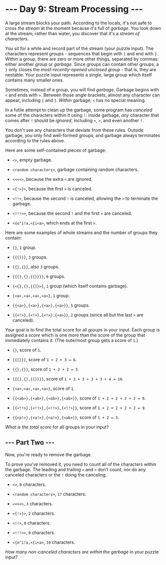 # --- Day 9: Stream Processing ---

A large stream blocks your path. According to the locals, it's not safe to *cross the stream* at the moment because it's full of *garbage*. You look down at the stream; rather than water, you discover that it's a *stream of characters*.

You sit for a while and record part of the stream (your puzzle input). The characters represent *groups* - sequences that begin with `{` and end with `}`. Within a group, there are zero or more other things, separated by commas: either another *group* or *garbage*. Since groups can contain other groups, a `}` only closes the *most-recently-opened unclosed group* - that is, they are nestable. Your puzzle input represents a single, large group which itself contains many smaller ones.

Sometimes, instead of a group, you will find *garbage*. Garbage begins with `<` and ends with `>`. Between those angle brackets, almost any character can appear, including `{` and `}`. *Within* garbage, `<` has no special meaning.

In a futile attempt to clean up the garbage, some program has *canceled* some of the characters within it using `!`: inside garbage, *any* character that comes after `!` should be *ignored*, including `<`, `>`, and even another `!`.

You don't see any characters that deviate from these rules.  Outside garbage, you only find well-formed groups, and garbage always terminates according to the rules above.

Here are some self-contained pieces of garbage:


 - `<>`, empty garbage.

 - `<random characters>`, garbage containing random characters.

 - `<<<<>`, because the extra `<` are ignored.

 - `<{!>}>`, because the first `>` is canceled.

 - `<!!>`, because the second `!` is canceled, allowing the `>` to terminate the garbage.

 - `<!!!>>`, because the second `!` and the first `>` are canceled.

 - `<{o"i!a,<{i<a>`, which ends at the first `>`.


Here are some examples of whole streams and the number of groups they contain:


 - `{}`, `1` group.

 - `{{{}}}`, `3` groups.

 - `{{},{}}`, also `3` groups.

 - `{{{},{},{{}}}}`, `6` groups.

 - `{<{},{},{{}}>}`, `1` group (which itself contains garbage).

 - `{<a>,<a>,<a>,<a>}`, `1` group.

 - `{{<a>},{<a>},{<a>},{<a>}}`, `5` groups.

 - `{{<!>},{<!>},{<!>},{<a>}}`, `2` groups (since all but the last `>` are canceled).


Your goal is to find the total score for all groups in your input. Each group is assigned a *score* which is one more than the score of the group that immediately contains it. (The outermost group gets a score of `1`.)


 - `{}`, score of `1`.

 - `{{{}}}`, score of `1 + 2 + 3 = 6`.

 - `{{},{}}`, score of `1 + 2 + 2 = 5`.

 - `{{{},{},{{}}}}`, score of `1 + 2 + 3 + 3 + 3 + 4 = 16`.

 - `{<a>,<a>,<a>,<a>}`, score of `1`.

 - `{{<ab>},{<ab>},{<ab>},{<ab>}}`, score of `1 + 2 + 2 + 2 + 2 = 9`.

 - `{{<!!>},{<!!>},{<!!>},{<!!>}}`, score of `1 + 2 + 2 + 2 + 2 = 9`.

 - `{{<a!>},{<a!>},{<a!>},{<ab>}}`, score of `1 + 2 = 3`.


*What is the total score* for all groups in your input?

## --- Part Two ---

Now, you're ready to remove the garbage.

To prove you've removed it, you need to count all of the characters within the garbage.  The leading and trailing `<` and `>` don't count, nor do any canceled characters or the `!` doing the canceling.


 - `<>`, `0` characters.

 - `<random characters>`, `17` characters.

 - `<<<<>`, `3` characters.

 - `<{!>}>`, `2` characters.

 - `<!!>`, `0` characters.

 - `<!!!>>`, `0` characters.

 - `<{o"i!a,<{i<a>`, `10` characters.


*How many non-canceled characters are within the garbage* in your puzzle input?

